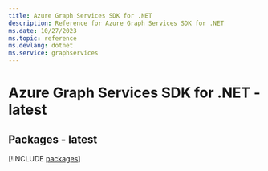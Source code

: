 ```yaml
---
title: Azure Graph Services SDK for .NET
description: Reference for Azure Graph Services SDK for .NET
ms.date: 10/27/2023
ms.topic: reference
ms.devlang: dotnet
ms.service: graphservices
---
```

# Azure Graph Services SDK for .NET - latest
## Packages - latest
[!INCLUDE [packages](graph-services-index.md)]